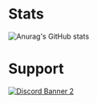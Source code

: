 # Stats
![Anurag's GitHub stats](https://github-readme-stats.vercel.app/api?username=wasabirobby&show_icons=true&theme=radical&title_color=08701d&text_color=f7fbfc&icon_color=08701d&bg_color=43ea80)

# Support
<a href='https://discord.gg/79zjvy4JMs'>![Discord Banner 2](https://discordapp.com/api/guilds/1025493337031049358/widget.png?style=banner2)</a>




<!---
WasabiRobby/WasabiRobby is a ✨ special ✨ repository because its `README.md` (this file) appears on your GitHub profile.
You can click the Preview link to take a look at your changes.
--->
